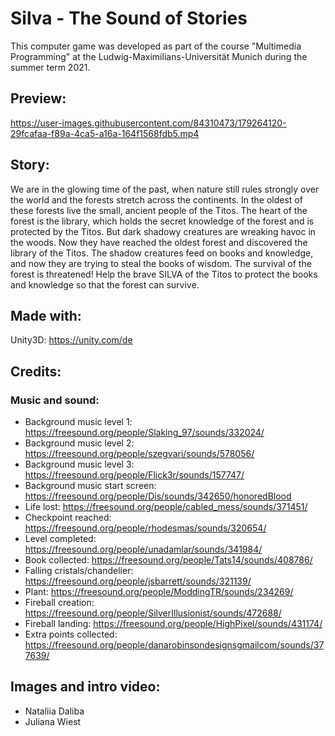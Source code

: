 # Silva - The Sound of Stories

This computer game was developed as part of the course "Multimedia Programming" at the Ludwig-Maximilians-Universität Munich during the summer term 2021.

## Preview:


https://user-images.githubusercontent.com/84310473/179264120-29fcafaa-f89a-4ca5-a16a-164f1568fdb5.mp4

## Story:
We are in the glowing time of the past, when nature still rules strongly over the world and the forests stretch across the continents. In the oldest of these forests live the small, ancient people of the Titos. The heart of the forest is the library, which holds the secret knowledge of the forest and is protected by the Titos. But dark shadowy creatures are wreaking havoc in the woods. Now they have reached the oldest forest and discovered the library of the Titos. The shadow creatures feed on books and knowledge, and now they are trying to steal the books of wisdom.  The survival of the forest is threatened! Help the brave SILVA of the Titos to protect the books and knowledge so that the forest can survive.

## Made with:
Unity3D: https://unity.com/de

## Credits:
### Music and sound:
- Background music level 1: https://freesound.org/people/Slaking_97/sounds/332024/
- Background music level 2: https://freesound.org/people/szegvari/sounds/578056/
- Background music level 3: https://freesound.org/people/Flick3r/sounds/157747/
- Background music start screen: https://freesound.org/people/Dis/sounds/342650/honoredBlood
- Life lost: https://freesound.org/people/cabled_mess/sounds/371451/
- Checkpoint reached: https://freesound.org/people/rhodesmas/sounds/320654/
- Level completed: https://freesound.org/people/unadamlar/sounds/341984/
- Book collected: https://freesound.org/people/Tats14/sounds/408786/
- Falling cristals/chandelier: https://freesound.org/people/jsbarrett/sounds/321139/
- Plant: https://freesound.org/people/ModdingTR/sounds/234269/
- Fireball creation: https://freesound.org/people/SilverIllusionist/sounds/472688/
- Fireball landing: https://freesound.org/people/HighPixel/sounds/431174/
- Extra points collected: https://freesound.org/people/danarobinsondesignsgmailcom/sounds/377639/

## Images and intro video:
- Nataliia Daliba
- Juliana Wiest




